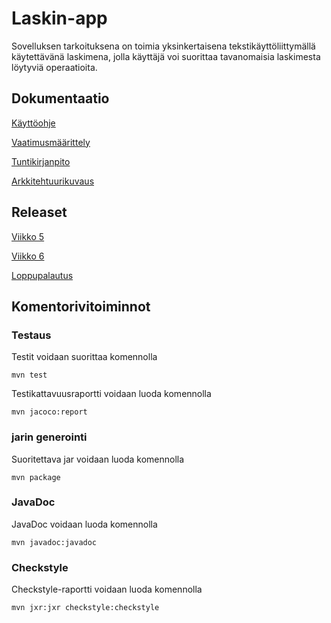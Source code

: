 ﻿# Laskin-app

Sovelluksen tarkoituksena on toimia yksinkertaisena tekstikäyttöliittymällä käytettävänä laskimena, jolla käyttäjä voi suorittaa tavanomaisia laskimesta löytyviä operaatioita.

## Dokumentaatio

[Käyttöohje](https://github.com/014587289/otm-harjoitustyo/blob/master/dokumentaatio/Kayttoohje.md)

[Vaatimusmäärittely](https://github.com/014587289/otm-harjoitustyo/blob/master/dokumentaatio/vaatimusm%C3%A4%C3%A4rittely.md)

[Tuntikirjanpito](https://github.com/014587289/otm-harjoitustyo/blob/master/dokumentaatio/Tuntikirjanpito.md)

[Arkkitehtuurikuvaus](https://github.com/014587289/otm-harjoitustyo/blob/master/dokumentaatio/Arkkitehtuurikuvaus.md)

## Releaset

[Viikko 5](https://github.com/014587289/otm-harjoitustyo/releases/tag/0.1)

[Viikko 6](https://github.com/014587289/otm-harjoitustyo/releases/tag/0.3)

[Loppupalautus](https://github.com/014587289/otm-harjoitustyo/releases/tag/1.0)

## Komentorivitoiminnot

### Testaus

Testit voidaan suorittaa komennolla

```
mvn test
```

Testikattavuusraportti voidaan luoda komennolla

```
mvn jacoco:report
```

### jarin generointi

Suoritettava jar voidaan luoda komennolla 

```
mvn package
```

### JavaDoc

JavaDoc voidaan luoda komennolla

```
mvn javadoc:javadoc
```

### Checkstyle
Checkstyle-raportti voidaan luoda komennolla

```
mvn jxr:jxr checkstyle:checkstyle
```





